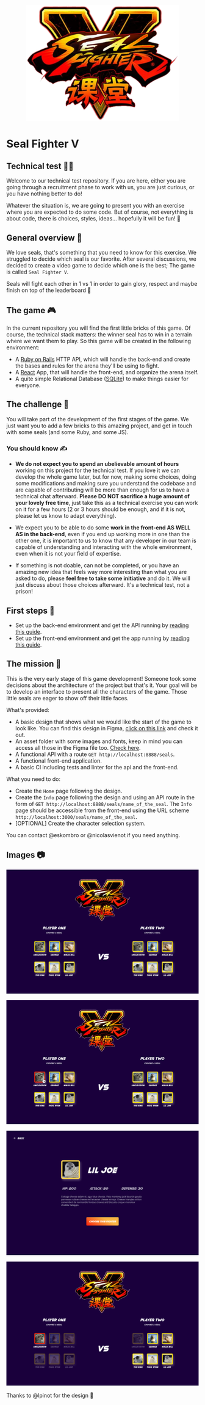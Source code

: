 <p align="center">
  <img src="/assets/Logo.svg" width="400" alt="Logo" />
</p>

# Seal Fighter V

## Technical test 👨‍💻

Welcome to our technical test repository.
If you are here, either you are going through a recruitment phase to work with us, you are just curious, or you have nothing better to do!

Whatever the situation is, we are going to present you with an exercise where you are expected to do some code. But of course, not everything is about code, there is choices, styles, ideas... hopefully it will be fun! 🥳

## General overview 🦭

We love seals, that's something that you need to know for this exercise. We struggled to decide which seal is our favorite. After several discussions, we decided to create a video game to decide which one is the best; The game is called `Seal Fighter V`.

Seals will fight each other in 1 vs 1 in order to gain glory, respect and maybe finish on top of the leaderboard :rocket:

## The game 🎮

In the current repository you will find the first little bricks of this game. Of course, the technical stack matters: the winner seal has to win in a terrain where we want them to play. So this game will be created in the following environment:

- A [Ruby on Rails](https://rubyonrails.org/) HTTP API, which will handle the back-end and create the bases and rules for the arena they'll be using to fight.
- A [React](https://reactjs.org/) App, that will handle the front-end, and organize the arena itself.
- A quite simple Relational Database ([SQLite](https://www.sqlite.org)) to make things easier for everyone.

## The challenge 🚀

You will take part of the development of the first stages of the game. We just want you to add a few bricks to this amazing project, and get in touch with some seals (and some Ruby, and some JS).

### You should know ✍️

- **We do not expect you to spend an ubelievable amount of hours** working on this project for the technical test. If you love it we can develop the whole game later, but for now, making some choices, doing some modifications and making sure you understand the codebase and are capable of contributing will be more than enough for us to have a technical chat afterward. **Please DO NOT sacrifice a huge amount of your lovely free time**, just take this as a technical exercise you can work on it for a few hours (2 or 3 hours should be enough, and if it is not, please let us know to adapt everything).

- We expect you to be able to do some **work in the front-end AS WELL AS in the back-end**, even if you end up working more in one than the other one, it is important to us to know that any developer in our team is capable of understanding and interacting with the whole environment, even when it is not your field of expertise.

- If something is not doable, can not be completed, or you have an amazing new idea that feels way more interesting than what you are asked to do, please **feel free to take some initiative** and do it. We will just discuss about those choices afterward. It's a technical test, not a prison!

## First steps 🥇

- Set up the back-end environment and get the API running by [reading this guide](api/README.md).
- Set up the front-end environment and get the app running by [reading this guide](front/README.md).

## The mission 🎯

This is the very early stage of this game development! Someone took some decisions about the architecture of the project but that's it. Your goal will be to develop an interface to present all the characters of the game. Those little seals are eager to show off their little faces.

What's provided:
- A basic design that shows what we would like the start of the game to look like. You can find this design in Figma, [click on this link](https://www.figma.com/file/1F1hraYvSAN7vzhd4e5iMU/Seal-Fighter-V?node-id=0%3A1) and check it out.
- An asset folder with some images and fonts, keep in mind you can access all those in the Figma file too. [Check here](front/assets).
- A functional API with a route `GET http://localhost:8888/seals`.
- A functional front-end application.
- A basic CI including tests and linter for the api and the front-end.

What you need to do:
- Create the `Home` page following the design.
- Create the `Info` page following the design and using an API route in the form of `GET http://localhost:8888/seals/name_of_the_seal`. The `Info` page should be accessible from the front-end using the URL scheme `http://localhost:3000/seals/name_of_the_seal`.
- [OPTIONAL] Create the character selection system.

You can contact @eskombro or @nicolasvienot if you need anything.

## Images 📷

<p align="center">
  <img src="/assets/Home.png" alt="Home" />
</p>

<p align="center">
  <img src="/assets/Home - Player hover.png" alt="Home hover" />
</p>

<p align="center">
  <img src="/assets/Infos.png" alt="Infos" />
</p>

<p align="center">
  <img src="/assets/Home - Player selected [OPTIONAL].png" alt="Home selected" />
</p>

Thanks to @lpinot for the design :seal:
